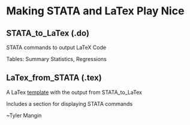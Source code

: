 # Making STATA and LaTex Play Nice

## STATA_to_LaTex (.do)
STATA commands to output LaTeX Code

Tables: Summary Statistics, Regressions

## LaTex_from_STATA (.tex)
A LaTex [template](https://www.sharelatex.com/project/5665e38ceb6f2bde13b7a6b0) with the output from STATA_to_LaTex

Includes a section for displaying STATA commands 


~Tyler Mangin
